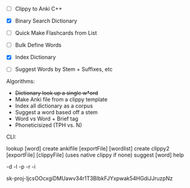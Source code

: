 - [ ] Clippy to Anki C++
- [x] Binary Search Dictionary
- [ ] Quick Make Flashcards from List
- [ ] Bulk Define Words
- [x] Index Dictionary
- [ ] Suggest Words by Stem + Suffixes, etc


Algorithms:
- ~~Dictionary look up a single w*ord~~ 
- Make Anki file from a clippy template
- Index all dictionary as a corpus
- Suggest a word based off a stem
- Word vs Word + Brief tag
- Phoneticisized (TPH vs. N)


CLI:

lookup [word] <dictionary>
create ankifile [exportFile] [wordlist] <dictionary> <tags>
create clippy2 [exportFile] [clippyFile] <dictionary> (uses native clippy if none) <tags>
suggest [word] <suggestionsNumber> <dictionary>
help

-d <dictionary>
-l <wordlist>
-p <phonetic>
-r <reverse>
-i <caseinsensitive>


sk-proj-IjcsOOcxgiDMUawv34r1T3BlbkFJYxpwak54HGdiJJruzpNz